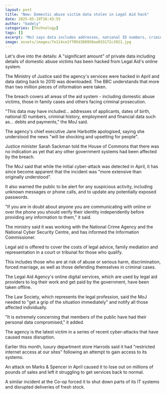 ```yaml
---
layout: post
title: "New: Domestic abuse victim data stolen in Legal Aid hack"
date: 2025-05-19T16:43:55
author: "badely"
categories: [Technology]
tags: []
excerpt: "MoJ says data includes addresses, national ID numbers, criminal histories and financial details dating to 2010."
image: assets/images/7e114ce1f705d388950aa033172c3921.jpg
---
```


Let's dive into the details: A "significant amount" of private data including details of domestic abuse victims has been hacked from Legal Aid's online system.

The Ministry of Justice said the agency's services were hacked in April and data dating back to 2010 was downloaded. The BBC understands that more than two million pieces of information were taken.

The breach covers all areas of the aid system - including domestic abuse victims, those in family cases and others facing criminal prosecution.

"This data may have included... addresses of applicants, dates of birth, national ID numbers, criminal history, employment and financial data such as... debts and payments," the MoJ said.

The agency's chief executive Jane Harbottle apologised, saying she understood the news "will be shocking and upsetting for people". 

Justice minister Sarah Sackman told the House of Commons that there was no indication as yet that any other government systems had been affected by the breach.

The MoJ said that while the initial cyber-attack was detected in April, it has since become apparent that the incident was "more extensive than originally understood". 

It also warned the public to be alert for any suspicious activity, including unknown messages or phone calls, and to update any potentially exposed passwords.

"If you are in doubt about anyone you are communicating with online or over the phone you should verify their identity independently before providing any information to them," it said.

The ministry said it was working with the National Crime Agency and the National Cyber Security Centre, and has informed the Information Commissioner.

Legal aid is offered to cover the costs of legal advice, family mediation and representation in a court or tribunal for those who qualify.

This includes those who are at risk of abuse or serious harm, discrimination, forced marriage, as well as those defending themselves in criminal cases.

The Legal Aid Agency's online digital services, which are used by legal aid providers to log their work and get paid by the government, have been taken offline.

The Law Society, which represents the legal profession, said the MoJ needed to "get a grip of the situation immediately" and notify all those affected individually.

"It is extremely concerning that members of the public have had their personal data compromised," it added.

The agency is the latest victim in a series of recent cyber-attacks that have caused mass disruption. 

Earlier this month, luxury department store Harrods said it had "restricted internet access at our sites" following an attempt to gain access to its systems.

An attack on Marks & Spencer in April caused it to lose out on millions of pounds of sales and left it struggling to get services back to normal. 

A similar incident at the Co-op forced it to shut down parts of its IT systems and disrupted deliveries of fresh stock.

